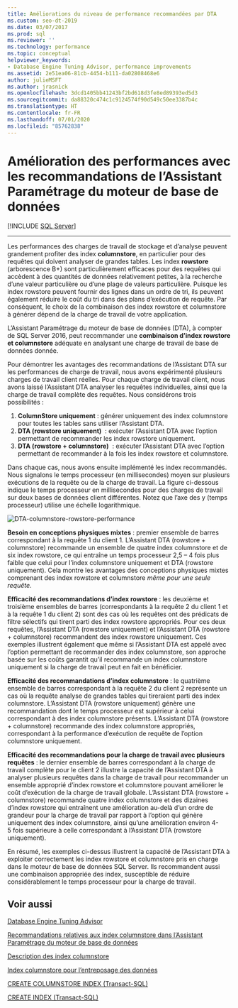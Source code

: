 ```yaml
---
title: Améliorations du niveau de performance recommandées par DTA
ms.custom: seo-dt-2019
ms.date: 03/07/2017
ms.prod: sql
ms.reviewer: ''
ms.technology: performance
ms.topic: conceptual
helpviewer_keywords:
- Database Engine Tuning Advisor, performance improvements
ms.assetid: 2e51ea06-81cb-4454-b111-da02808468e6
author: julieMSFT
ms.author: jrasnick
ms.openlocfilehash: 3dcd1405bb41243bf2bd618d3fe8ed89393ed5d3
ms.sourcegitcommit: da88320c474c1c9124574f90d549c50ee3387b4c
ms.translationtype: HT
ms.contentlocale: fr-FR
ms.lasthandoff: 07/01/2020
ms.locfileid: "85762838"
---
```

# <a name="performance-improvements-using-database-engine-tuning-advisor-dta-recommendations"></a>Amélioration des performances avec les recommandations de l’Assistant Paramétrage du moteur de base de données
 [!INCLUDE [SQL Server](../../includes/applies-to-version/sqlserver.md)]


---
Les performances des charges de travail de stockage et d’analyse peuvent grandement profiter des index **columnstore**, en particulier pour des requêtes qui doivent analyser de grandes tables. Les index **rowstore** (arborescence B+) sont particulièrement efficaces pour des requêtes qui accèdent à des quantités de données relativement petites, à la recherche d’une valeur particulière ou d’une plage de valeurs particulière. Puisque les index rowstore peuvent fournir des lignes dans un ordre de tri, ils peuvent également réduire le coût du tri dans des plans d’exécution de requête. Par conséquent, le choix de la combinaison des index rowstore et columnstore à générer dépend de la charge de travail de votre application.

L’Assistant Paramétrage du moteur de base de données (DTA), à compter de SQL Server 2016, peut recommander une **combinaison d’index rowstore et columnstore** adéquate en analysant une charge de travail de base de données donnée. 

Pour démontrer les avantages des recommandations de l’Assistant DTA sur les performances de charge de travail, nous avons expérimenté plusieurs charges de travail client réelles. Pour chaque charge de travail client, nous avons laissé l’Assistant DTA analyser les requêtes individuelles, ainsi que la charge de travail complète des requêtes. Nous considérons trois possibilités :
  
  1. **ColumnStore uniquement** : générer uniquement des index columnstore pour toutes les tables sans utiliser l’Assistant DTA. 
  2. **DTA (rowstore uniquement)**  : exécuter l’Assistant DTA avec l’option permettant de recommander les index rowstore uniquement.
  3. **DTA (rowstore + columnstore)**  : exécuter l’Assistant DTA avec l’option permettant de recommander à la fois les index rowstore et columnstore.  
   
Dans chaque cas, nous avons ensuite implémenté les index recommandés. Nous signalons le temps processeur (en millisecondes) moyen sur plusieurs exécutions de la requête ou de la charge de travail. La figure ci-dessous indique le temps processeur en millisecondes pour des charges de travail sur deux bases de données client différentes. Notez que l’axe des y (temps processeur) utilise une échelle logarithmique.   


![DTA-columnstore-rowstore-performance](../../relational-databases/performance/media/dta-columnstore-rowstore-performance.gif)



**Besoin en conceptions physiques mixtes** : premier ensemble de barres correspondant à la requête 1 du client 1. L’Assistant DTA (rowstore + columnstore) recommande un ensemble de quatre index columnstore et de six index rowstore, ce qui entraîne un temps processeur 2,5 – 4 fois plus faible que celui pour l’index columnstore uniquement et DTA (rowstore uniquement). Cela montre les avantages des conceptions physiques mixtes comprenant des index rowstore et columnstore *même pour une seule requête*. 

**Efficacité des recommandations d’index rowstore** : les deuxième et troisième ensembles de barres (correspondants à la requête 2 du client 1 et à la requête 1 du client 2) sont des cas où les requêtes ont des prédicats de filtre sélectifs qui tirent parti des index rowstore appropriés. Pour ces deux requêtes, l’Assistant DTA (rowstore uniquement) et l’Assistant DTA (rowstore + columnstore) recommandent des index rowstore uniquement. Ces exemples illustrent également que même si l’Assistant DTA est appelé avec l’option permettant de recommander des index columnstore, son approche basée sur les coûts garantit qu’il recommande un index columnstore uniquement si la charge de travail peut en fait en bénéficier.

**Efficacité des recommandations d’index columnstore** : le quatrième ensemble de barres correspondant à la requête 2 du client 2 représente un cas où la requête analyse de grandes tables qui tireraient parti des index columnstore. L’Assistant DTA (rowstore uniquement) génère une recommandation dont le temps processeur est supérieur à celui correspondant à des index columnstore présents. L’Assistant DTA (rowstore + columnstore) recommande des index columnstore appropriés, correspondant à la performance d’exécution de requête de l’option columnstore uniquement.

**Efficacité des recommandations pour la charge de travail avec plusieurs requêtes** : le dernier ensemble de barres correspondant à la charge de travail complète pour le client 2 illustre la capacité de l’Assistant DTA à analyser plusieurs requêtes dans la charge de travail pour recommander un ensemble approprié d’index rowstore et columnstore pouvant améliorer le coût d’exécution de la charge de travail globale. L’Assistant DTA (rowstore + columnstore) recommande quatre index columnstore et des dizaines d’index rowstore qui entraînent une amélioration au-delà d’un ordre de grandeur pour la charge de travail par rapport à l’option qui génère uniquement des index columnstore, ainsi qu’une amélioration environ 4-5 fois supérieure à celle correspondant à l’Assistant DTA (rowstore uniquement).

En résumé, les exemples ci-dessus illustrent la capacité de l’Assistant DTA à exploiter correctement les index rowstore et columnstore pris en charge dans le moteur de base de données SQL Server. Ils recommandent aussi une combinaison appropriée des index, susceptible de réduire considérablement le temps processeur pour la charge de travail. 

<a name="see-also"></a>Voir aussi
---
[Database Engine Tuning Advisor](../../relational-databases/performance/database-engine-tuning-advisor.md)

[Recommandations relatives aux index columnstore dans l’Assistant Paramétrage du moteur de base de données](../../relational-databases/performance/columnstore-index-recommendations-in-database-engine-tuning-advisor-dta.md)

[Description des index columnstore](~/relational-databases/indexes/columnstore-indexes-overview.md)

[Index columnstore pour l’entreposage des données](~/relational-databases/indexes/columnstore-indexes-data-warehouse.md)

[CREATE COLUMNSTORE INDEX (Transact-SQL)](../../t-sql/statements/create-columnstore-index-transact-sql.md)

[CREATE INDEX (Transact-SQL)](../../t-sql/statements/create-index-transact-sql.md)




